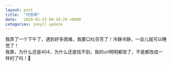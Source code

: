 ```yaml
---
layout: post
title:  "可恶啊"
date:   2020-03-23 00:16:29 +0800
categories: jekyll update
---  
```


我弄了一个下午了，遇到好多困难，我要口吐芬芳了！冷静冷静，一会儿就可以睡觉了！  
我靠，为什么还是404，为什么还是找不到，我的url明明都改了，不是都改成一样的了吗！:anger:

[jekyll-docs]: https://jekyllrb.com/docs/home
[jekyll-gh]:   https://github.com/jekyll/jekyll
[jekyll-talk]: https://talk.jekyllrb.com/
